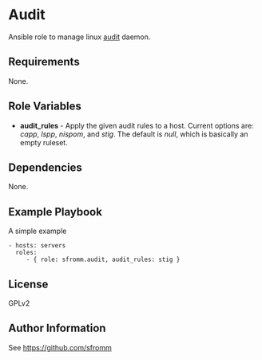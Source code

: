 Audit
=====

Ansible role to manage linux [audit](http://people.redhat.com/sgrubb/audit/) daemon.

Requirements
------------

None.

Role Variables
--------------

- **audit_rules** - Apply the given audit rules to a host.  Current
  options are: *capp*, *lspp*, *nispom*, and *stig*.  The default is
  *null*, which is basically an empty ruleset.

Dependencies
------------

None.

Example Playbook
----------------

A simple example

    - hosts: servers
      roles:
         - { role: sfromm.audit, audit_rules: stig }

License
-------

GPLv2

Author Information
------------------

See https://github.com/sfromm
